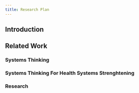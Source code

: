 ```yaml
---
title: Research Plan
---
```


## Introduction
## Related Work
### Systems Thinking
### Systems Thinking For Health Systems Strenghtening
### Research
